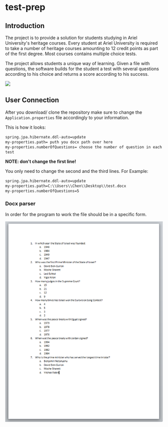 # test-prep
## Introduction
The project is to provide a solution for students studying in Ariel University's heritage courses.
Every student at Ariel University is required to take a number of heritage courses amounting to 12
 credit points as part of the first degree. Most courses contains multiple choice tests.
 
 The project allows students a unique way of learning. Given a file with questions,
  the software builds for the student a test with several questions according to his
   choice and returns a score according to his success.
   
![](demonstration.gif)

## User Connection
After you download/ clone the repository make sure to change the `Application.properties` file accordingly to your information.

This is how it looks:
```
spring.jpa.hibernate.ddl-auto=update
my-properties.path= puth you docx path over here
my-properties.numberOfQuestions= choose the number of question in each test
```
**NOTE: don't change the first line!**

You only need to change the second and the third lines.
For Example:
```
spring.jpa.hibernate.ddl-auto=update
my-properties.path=C:\\Users\\Chen\\Desktop\\test.docx
my-properties.numberOfQuestions=5
```
### Docx parser
In order for the program to work the file should be in a specific form.

<img src="Readme/fileExample.png"> 